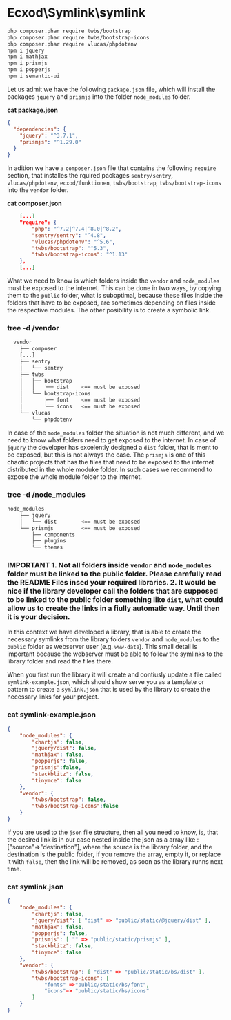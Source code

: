 # Ecxod\Symlink\symlink

```sh
php composer.phar require twbs/bootstrap
php composer.phar require twbs/bootstrap-icons
php composer.phar require vlucas/phpdotenv
npm i jquery
npm i mathjax
npm i prismjs
npm i popperjs
npm i semantic-ui
```


Let us admit we have the following `package.json` file, which will install the packages `jquery` and `prismjs` into the folder `node_modules` folder.

**cat package.json**
```json
{
  "dependencies": {
    "jquery": "^3.7.1",
    "prismjs": "^1.29.0"
  }
}

```
In adition we have a `composer.json` file that contains the following `require` section, that installes the rquired packages `sentry/sentry`, `vlucas/phpdotenv`, `ecxod/funktionen`, `twbs/bootstrap`, `twbs/bootstrap-icons` into the `vendor` folder.   

**cat composer.json**
```json
    [...]
    "require": {
        "php": "^7.2|^7.4|^8.0|^8.2",
        "sentry/sentry": "^4.8",
        "vlucas/phpdotenv": "^5.6",
        "twbs/bootstrap": "^5.3",
        "twbs/bootstrap-icons": "^1.13"
    },
    [...]
```

What we need to know is which folders inside the `vendor` and `node_modules` must be exposed to the internet. This can be done in two ways, by copying them to the `public` folder, what is suboptimal, because these files inside the folders that have to be exposed, are sometimes depending on files inside the respective modules. The other posibility is to create a symbolic link. 

### tree -d /vendor
```sh
  vendor
    ├── composer
    [...]
    ├── sentry
    │   └── sentry
    ├── twbs
    │   ├── bootstrap
    │   │   └── dist 	<== must be exposed
    │   └── bootstrap-icons
    │       ├── font 	<== must be exposed
    │       └── icons 	<== must be exposed
    └── vlucas
        └── phpdotenv
```
In case of the `mode_modules` folder the situation is not much different, and we need to know what folders need to get exposed to the internet. In case of `jquery` the developer has excelently designed a `dist` folder, that is ment to be exposed, but this is not always the case. The `prismjs` is one of this chaotic projects that has the files that need to be exposed to the internet distributed in the whole moduke folder. In such cases we recommend to expose the whole module folder to the internet. 

### tree -d /node_modules
```sh
node_modules
    ├── jquery
    │   └── dist	    <== must be exposed
    └── prismjs	        <== must be exposed
        ├── components
        ├── plugins
        └── themes
```

### **IMPORTANT** 1. Not all folders inside `vendor` and `node_modules` folder must be linked to the public folder. Please carefully read the README Files insed your required libraries. 2. It would be nice if the library developer call the folders that are supposed to be linked to the public folder something like `dist`, what could allow us to create the links in a fiully automatic way. Until then it is your decision. 

In this context we have developed a library, that is able to create the necessary symlinks from the library folders `vendor` and `node_modules` to the `public` folder as webserver user (e.g. `www-data`). This small detail is important because the webserver must be able to follew the symlinks to the library folder and read the files there.

When you first run the library it will create and contiusly update a file called `symlink-example.json`, which should show serve you as a template or pattern to create a `symlink.json` that is used by the library to create the necessary links for your project. 

### cat symlink-example.json
```json
{
    "node_modules": {
        "chartjs": false,
        "jquery/dist": false,
        "mathjax": false,
        "popperjs": false,
        "prismjs":false,
        "stackblitz": false,
        "tinymce": false
    },
    "vendor": {
        "twbs/bootstrap": false,
        "twbs/bootstrap-icons":false
    }
}
```

If you are used to the `json` file structure, then all you need to know, is, that the desired link is in our case nested inside the json as a array like :  ["source"=>"destination"], where the source is the library folder, and the destination is the public folder, if you remove the array, empty it, or replace it with `false`, then the link will be removed, as soon as the library runns next time.

### cat symlink.json
```json
{
    "node_modules": {
        "chartjs": false,
        "jquery/dist": [ "dist" => "public/static/@jquery/dist" ],
        "mathjax": false,
        "popperjs": false,
        "prismjs": [ "" => "public/static/prismjs" ],
        "stackblitz": false,
        "tinymce": false
    },
    "vendor": {
        "twbs/bootstrap": [ "dist" => "public/static/bs/dist" ],
        "twbs/bootstrap-icons": [ 
            "fonts" =>"public/static/bs/font", 
            "icons"=> "public/static/bs/icons"
        ]
    }
}
```

